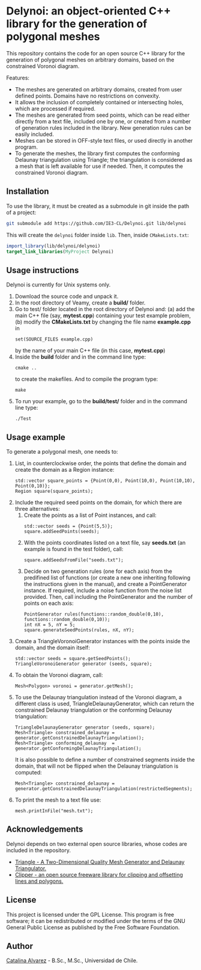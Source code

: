 <h1> Delynoi: an object-oriented C++ library for the generation of polygonal meshes</h1>
This repository contains the code for an open source C++ library for the generation of polygonal meshes on arbitrary domains,
based on the constrained Voronoi diagram.

Features:
<ul>
<li> The meshes are generated on arbitrary domains, created from user defined points. Domains have no restrictions on convexity. </li>
<li> It allows the inclusion of completely contained or intersecting holes, which are processed if required. </li>
<li> The meshes are generated from seed points, which can be read either directly from a text file, included one by one, 
or created from a number of generation rules included in the library. New generation rules can be easily included. </li>
<li> Meshes can be stored in OFF-style text files, or used directly in another program. </li>
<li> To generate the meshes, the library first computes the conforming Delaunay triangulation using Triangle; the triangulation
is considered as a mesh that is left available for use if needed. Then, it computes the constrained Voronoi diagram.</li>
</ul>

## Installation

To use the library, it must be created as a submodule in git inside the path of a project:

```bash
git submodule add https://github.com/IE3-CL/Delynoi.git lib/delynoi
```

This will create the ``delynoi`` folder inside ``lib``. Then, inside ``CMakeLists.txt``:

```cmake
import_library(lib/delynoi/delynoi)
target_link_libraries(MyProject Delynoi)
```

<h2>Usage instructions</h2>
Delynoi is currently for Unix systems only.
<ol>
<li> Download the source code and unpack it. </li>
<li> In the root directory of Veamy, create a <b>build/</b> folder.</li>
<li> Go to test/ folder located in the root directory of Delynoi and: (a) add the main C++ file 
(say, <b>mytest.cpp</b>) containing your test example problem, (b)  modify the <b>CMakeLists.txt</b> 
by changing the file name <b>example.cpp</b> in <pre><code>set(SOURCE_FILES example.cpp)</pre></code></li> by the name 
of your main C++ file (in this case, <b>mytest.cpp</b>)
<li> Inside the <b>build</b> folder and in the command line type:
<pre><code>cmake .. </code></pre> to create the makefiles. And to compile the program type:
<pre><code>make </code></pre></li>
<li> To run your example, go to the <b>build/test/</b> folder and in the command line type:
<pre><code>./Test</pre></code> 
</ol>

<h2>Usage example</h2>
To generate a polygonal mesh, one needs to:
<ol>
<li> List, in counterclockwise order, the points that define the domain and 
create the domain as a Region instance: <br>
<pre><code>std::vector<Point> square_points = {Point(0,0), Point(10,0), Point(10,10), Point(0,10)};
Region square(square_points);   </pre></code></li>
<li> Include the required seed points on the domain, for which there are three alternatives:
<ol>
<li> Create the points as a list of Point instances, and call: <br>
<pre><code>std::vector<Point> seeds = {Point(5,5)};
square.addSeedPoints(seeds);
</code></pre></li>
<li> With the points coordinates listed on a text file, say <b>seeds.txt</b> (an example is found in the
test folder), call: <br>
<pre><code>square.addSeedsFromFile("seeds.txt");</code></pre></li> 
<li> Decide on two generation rules (one for each axis) from the predifined list of functions (or create a new one inheriting 
following the instructions given in the manual), and create a PointGenerator instance. If required, include a noise function 
from the noise list provided. Then, call including the PointGenerator and the number of 
points on each axis: <br>
<pre><code>PointGenerator rules(functions::random_double(0,10), functions::random_double(0,10));
int nX = 5, nY = 5;
square.generateSeedPoints(rules, nX, nY); </code></pre></li>
</ol>
<li> Create a TriangleVoronoiGenerator instances with the points inside the domain, and the domain
itself:<br>
<pre><code>std::vector<Point> seeds = square.getSeedPoints();
TriangleVoronoiGenerator generator (seeds, square);</code></pre></li>
<li> To obtain the Voronoi diagram, call: <br>
<pre><code>Mesh&ltPolygon&gt voronoi = generator.getMesh();</code></pre></li>
<li> To use the Delaunay triangulation instead of the Voronoi diagram, a different class is used, TriangleDelaunayGenerator,
which can return the constrained Delaunay triangulation or the conforming Delaunay triangulation:
<pre><code>TriangleDelaunayGenerator generator (seeds, square);
Mesh&ltTriangle&gt constrained_delaunay = generator.getConstrainedDelaunayTriangulation();
Mesh&ltTriangle&gt conforming_delaunay  = generator.getConformingDelaunayTriangulation();</code></pre>
It is also possible to define a number of constrained segments inside the domain, that will not be flipped
when the Delaunay triangulation is computed:
<pre><code>Mesh&ltTriangle&gt constrained_delaunay = generator.getConstrainedDelaunayTriangulation(restrictedSegments);
</code></pre>
<li> To print the mesh to a text file use: <br>
<pre><code>mesh.printInFile("mesh.txt");</code></pre></li>
</ol>

<h2>Acknowledgements</h2>
Delynoi depends on two external open source libraries, whose codes are included in the repository.
<ul>
<li> <a href="https://www.cs.cmu.edu/~quake/triangle.html"> Triangle - A Two-Dimensional Quality Mesh Generator and 
Delaunay Triangulator. </a></li>
<li><a href="http://www.angusj.com/delphi/clipper.php"> Clipper - an open source freeware library for clipping and offsetting lines and polygons. </a></li>
</ul>

<h2>License</h2>
This project is licensed under the GPL License. This program is free software; 
it can be redistributed or modified under the terms of the GNU General Public License as published by
the Free Software Foundation.

<h2>Author</h2>
<a href="https://github.com/capalvarez">Catalina Alvarez</a> -  B.Sc., M.Sc., Universidad de Chile.
